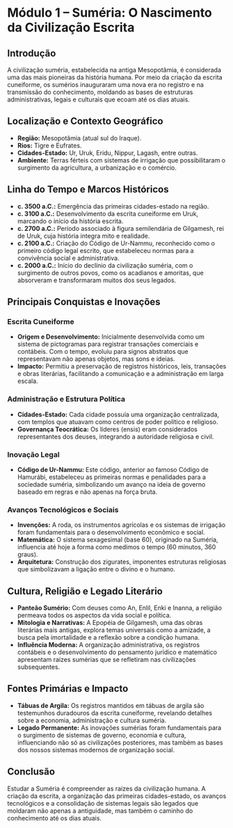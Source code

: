 # Módulo 1 – Suméria: O Nascimento da Civilização Escrita

## Introdução
A civilização suméria, estabelecida na antiga Mesopotâmia, é considerada uma das mais pioneiras da história humana. Por meio da criação da escrita cuneiforme, os sumérios inauguraram uma nova era no registro e na transmissão do conhecimento, moldando as bases de estruturas administrativas, legais e culturais que ecoam até os dias atuais.

## Localização e Contexto Geográfico
- **Região:** Mesopotâmia (atual sul do Iraque).
- **Rios:** Tigre e Eufrates.
- **Cidades-Estado:** Ur, Uruk, Eridu, Nippur, Lagash, entre outras.
- **Ambiente:** Terras férteis com sistemas de irrigação que possibilitaram o surgimento da agricultura, a urbanização e o comércio.

## Linha do Tempo e Marcos Históricos
- **c. 3500 a.C.:** Emergência das primeiras cidades-estado na região.
- **c. 3100 a.C.:** Desenvolvimento da escrita cuneiforme em Uruk, marcando o início da história escrita.
- **c. 2700 a.C.:** Período associado à figura semilendária de Gilgamesh, rei de Uruk, cuja história integra mito e realidade.
- **c. 2100 a.C.:** Criação do Código de Ur-Nammu, reconhecido como o primeiro código legal escrito, que estabeleceu normas para a convivência social e administrativa.
- **c. 2000 a.C.:** Início do declínio da civilização suméria, com o surgimento de outros povos, como os acadianos e amoritas, que absorveram e transformaram muitos dos seus legados.

## Principais Conquistas e Inovações

### Escrita Cuneiforme
- **Origem e Desenvolvimento:** Inicialmente desenvolvida como um sistema de pictogramas para registrar transações comerciais e contábeis. Com o tempo, evoluiu para signos abstratos que representavam não apenas objetos, mas sons e ideias.
- **Impacto:** Permitiu a preservação de registros históricos, leis, transações e obras literárias, facilitando a comunicação e a administração em larga escala.

### Administração e Estrutura Política
- **Cidades-Estado:** Cada cidade possuía uma organização centralizada, com templos que atuavam como centros de poder político e religioso.
- **Governança Teocrática:** Os líderes (ensis) eram considerados representantes dos deuses, integrando a autoridade religiosa e civil.

### Inovação Legal
- **Código de Ur-Nammu:** Este código, anterior ao famoso Código de Hamurábi, estabeleceu as primeiras normas e penalidades para a sociedade suméria, simbolizando um avanço na ideia de governo baseado em regras e não apenas na força bruta.

### Avanços Tecnológicos e Sociais
- **Invenções:** A roda, os instrumentos agrícolas e os sistemas de irrigação foram fundamentais para o desenvolvimento econômico e social.
- **Matemática:** O sistema sexagesimal (base 60), originado na Suméria, influencia até hoje a forma como medimos o tempo (60 minutos, 360 graus).
- **Arquitetura:** Construção dos zigurates, imponentes estruturas religiosas que simbolizavam a ligação entre o divino e o humano.

## Cultura, Religião e Legado Literário
- **Panteão Sumério:** Com deuses como An, Enlil, Enki e Inanna, a religião permeava todos os aspectos da vida social e política.
- **Mitologia e Narrativas:** A Epopéia de Gilgamesh, uma das obras literárias mais antigas, explora temas universais como a amizade, a busca pela imortalidade e a reflexão sobre a condição humana.
- **Influência Moderna:** A organização administrativa, os registros contábeis e o desenvolvimento do pensamento jurídico e matemático apresentam raízes sumérias que se refletiram nas civilizações subsequentes.

## Fontes Primárias e Impacto
- **Tábuas de Argila:** Os registros mantidos em tábuas de argila são testemunhos duradouros da escrita cuneiforme, revelando detalhes sobre a economia, administração e cultura suméria.
- **Legado Permanente:** As inovações sumérias foram fundamentais para o surgimento de sistemas de governo, economia e cultura, influenciando não só as civilizações posteriores, mas também as bases dos nossos sistemas modernos de organização social.

## Conclusão
Estudar a Suméria é compreender as raízes da civilização humana. A criação da escrita, a organização das primeiras cidades-estado, os avanços tecnológicos e a consolidação de sistemas legais são legados que moldaram não apenas a antiguidade, mas também o caminho do conhecimento até os dias atuais.
